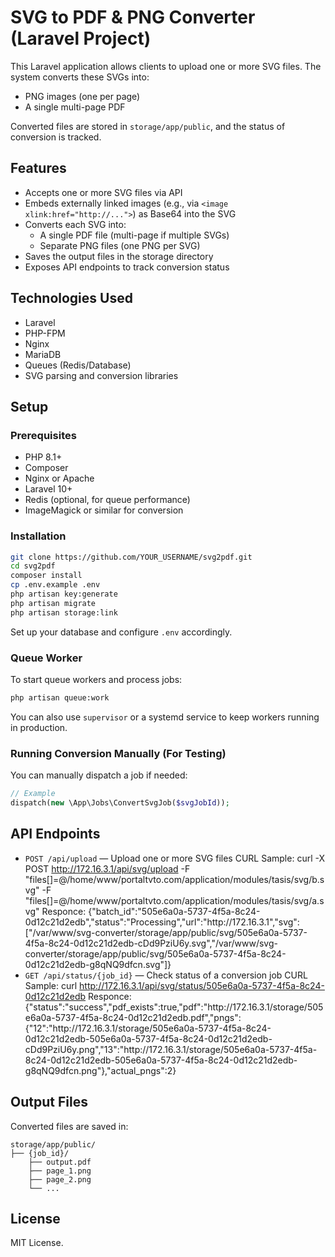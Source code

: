 # SVG to PDF & PNG Converter (Laravel Project)

This Laravel application allows clients to upload one or more SVG files. The system converts these SVGs into:
- PNG images (one per page)
- A single multi-page PDF

Converted files are stored in `storage/app/public`, and the status of conversion is tracked.

## Features

- Accepts one or more SVG files via API
- Embeds externally linked images (e.g., via `<image xlink:href="http://...">`) as Base64 into the SVG
- Converts each SVG into:
  - A single PDF file (multi-page if multiple SVGs)
  - Separate PNG files (one PNG per SVG)
- Saves the output files in the storage directory
- Exposes API endpoints to track conversion status

## Technologies Used

- Laravel
- PHP-FPM
- Nginx
- MariaDB
- Queues (Redis/Database)
- SVG parsing and conversion libraries

## Setup

### Prerequisites

- PHP 8.1+
- Composer
- Nginx or Apache
- Laravel 10+
- Redis (optional, for queue performance)
- ImageMagick or similar for conversion

### Installation

```bash
git clone https://github.com/YOUR_USERNAME/svg2pdf.git
cd svg2pdf
composer install
cp .env.example .env
php artisan key:generate
php artisan migrate
php artisan storage:link
```

Set up your database and configure `.env` accordingly.

### Queue Worker

To start queue workers and process jobs:

```bash
php artisan queue:work
```

You can also use `supervisor` or a systemd service to keep workers running in production.

### Running Conversion Manually (For Testing)

You can manually dispatch a job if needed:

```php
// Example
dispatch(new \App\Jobs\ConvertSvgJob($svgJobId));
```

## API Endpoints

- `POST /api/upload` — Upload one or more SVG files
    CURL Sample:
        curl -X POST http://172.16.3.1/api/svg/upload -F "files[]=@/home/www/portaltvto.com/application/modules/tasis/svg/b.svg" -F "files[]=@/home/www/portaltvto.com/application/modules/tasis/svg/a.svg"
        Responce:
        {"batch_id":"505e6a0a-5737-4f5a-8c24-0d12c21d2edb","status":"Processing","url":"http:\/\/172.16.3.1","svg":["\/var\/www\/svg-converter\/storage\/app\/public\/svg\/505e6a0a-5737-4f5a-8c24-0d12c21d2edb-cDd9PziU6y.svg","\/var\/www\/svg-converter\/storage\/app\/public\/svg\/505e6a0a-5737-4f5a-8c24-0d12c21d2edb-g8qNQ9dfcn.svg"]}
- `GET /api/status/{job_id}` — Check status of a conversion job
    CURL Sample:
        curl http://172.16.3.1/api/svg/status/505e6a0a-5737-4f5a-8c24-0d12c21d2edb
        Responce:
        {"status":"success","pdf_exists":true,"pdf":"http:\/\/172.16.3.1\/storage\/505e6a0a-5737-4f5a-8c24-0d12c21d2edb.pdf","pngs":{"12":"http:\/\/172.16.3.1\/storage\/505e6a0a-5737-4f5a-8c24-0d12c21d2edb-505e6a0a-5737-4f5a-8c24-0d12c21d2edb-cDd9PziU6y.png","13":"http:\/\/172.16.3.1\/storage\/505e6a0a-5737-4f5a-8c24-0d12c21d2edb-505e6a0a-5737-4f5a-8c24-0d12c21d2edb-g8qNQ9dfcn.png"},"actual_pngs":2}

## Output Files

Converted files are saved in:

```
storage/app/public/
├── {job_id}/
    ├── output.pdf
    ├── page_1.png
    ├── page_2.png
    └── ...
```

## License

MIT License.